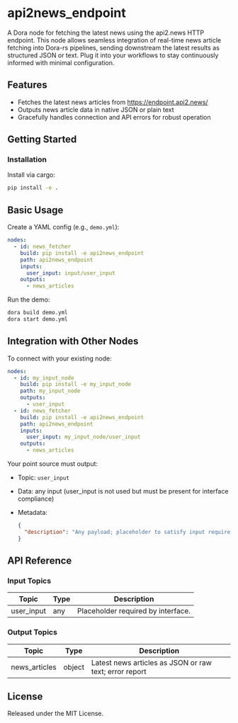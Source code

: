# api2news_endpoint

A Dora node for fetching the latest news using the api2.news HTTP endpoint. This node allows seamless integration of real-time news article fetching into Dora-rs pipelines, sending downstream the latest results as structured JSON or text. Plug it into your workflows to stay continuously informed with minimal configuration.

## Features
- Fetches the latest news articles from https://endpoint.api2.news/
- Outputs news article data in native JSON or plain text
- Gracefully handles connection and API errors for robust operation

## Getting Started

### Installation
Install via cargo:
```bash
pip install -e .
```

## Basic Usage

Create a YAML config (e.g., `demo.yml`):

```yaml
nodes:
  - id: news_fetcher
    build: pip install -e api2news_endpoint
    path: api2news_endpoint
    inputs:
      user_input: input/user_input
    outputs:
      - news_articles
```

Run the demo:

```bash
dora build demo.yml
dora start demo.yml
```

## Integration with Other Nodes

To connect with your existing node:

```yaml
nodes:
  - id: my_input_node
    build: pip install -e my_input_node
    path: my_input_node
    outputs:
      - user_input
  - id: news_fetcher
    build: pip install -e api2news_endpoint
    path: api2news_endpoint
    inputs:
      user_input: my_input_node/user_input
    outputs:
      - news_articles
```

Your point source must output:

* Topic: `user_input`
* Data: any input (user_input is not used but must be present for interface compliance)
* Metadata:

  ```json
  {
    "description": "Any payload; placeholder to satisfy input requirement."
  }
  ```

## API Reference

### Input Topics

| Topic      | Type      | Description                             |
| ---------- | --------- | --------------------------------------- |
| user_input | any       | Placeholder required by interface.      |

### Output Topics

| Topic         | Type    | Description                                             |
| ------------- | ------- | ----------------------------------------------------- |
| news_articles | object  | Latest news articles as JSON or raw text; error report |


## License

Released under the MIT License.
